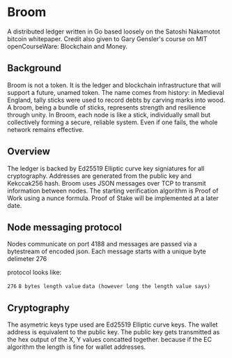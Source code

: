 # Broom

A distributed ledger written in Go based loosely on the Satoshi Nakamotot bitcoin whitepaper. Credit also given to Gary Gensler's course on MIT openCourseWare: Blockchain and Money.

## Background

Broom is not a token. It is the ledger and blockchain infrastructure that will support a future, unamed token. The name comes from history: in Medieval England, tally sticks were used to record debts by carving marks into wood. A broom, being a bundle of sticks, represents strength and resilience through unity. In Broom, each node is like a stick, individually small but collectively forming a secure, reliable system. Even if one fails, the whole network remains effective.

## Overview

The ledger is backed by Ed25519 Elliptic curve key signiatures for all cryptography. Addresses are generated from the public key and Kekccak256 hash. Broom uses JSON messages over TCP to transmit information between nodes. The starting verification algorithm is Proof of Work using a nunce formula. Proof of Stake will be implemented at a later date.

## Node messaging protocol

Nodes communicate on port 4188 and messages are passed via a bytestream of encoded json. Each message starts with a unique byte delimeter 276

protocol looks like:

`276` `8 bytes length value` `data (however long the length value says)`

## Cryptography

The asymetric keys type used are Ed25519 Elliptic curve keys. The wallet address is equivalent to the public key. The public key gets transmitted as the hex output of the X, Y values concatted together. because if the EC algorithm the length is fine for wallet addresses.
